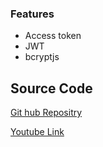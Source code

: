 ### Features

- Access token
- JWT
- bcryptjs


## Source Code
[Git hub Repositry](http://https://github.com/sahandghavidel/mern-auth "Git hub Repositry")

[Youtube Link](https://www.youtube.com/watch?v=rXvQj-Z0v0s&t=18390s "Youtube Link")

